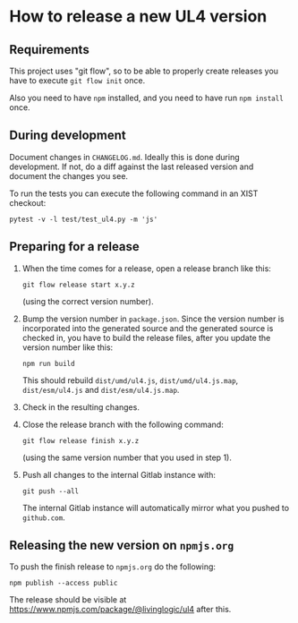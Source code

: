 # How to release a new UL4 version


## Requirements

This project uses "git flow", so to be able to properly create releases you
have to execute `git flow init` once.

Also you need to have `npm` installed, and you need to have run `npm install`
once.


## During development

Document changes in `CHANGELOG.md`. Ideally this is done during development.
If not, do a diff against the last released version and document the changes
you see.

To run the tests you can execute the following command in an XIST checkout:

```
pytest -v -l test/test_ul4.py -m 'js'
```


## Preparing for a release

1.	When the time comes for a release, open a release branch like this:

	```
	git flow release start x.y.z
	```

	(using the correct version number).

2. Bump the version number in `package.json`. Since the version number is
	incorporated into the generated source and the generated source is checked
	in, you have to build the release files, after you update the version number
	like this:
	
	```
	npm run build
	```
	
	This should rebuild `dist/umd/ul4.js`, `dist/umd/ul4.js.map`,
	`dist/esm/ul4.js` and `dist/esm/ul4.js.map`.

3. Check in the resulting changes.

4.	Close the release branch with the following command:

	```
	git flow release finish x.y.z
	```

	(using the same version number that you used in step 1).

5.	Push all changes to the internal Gitlab instance with:

	```
	git push --all
	```

	The internal Gitlab instance will automatically mirror what you pushed to
	`github.com`.


## Releasing the new version on `npmjs.org`

To push the finish release to `npmjs.org` do the following:

```
npm publish --access public
```

The release should be visible at https://www.npmjs.com/package/@livinglogic/ul4
after this.
